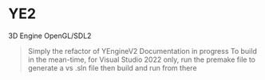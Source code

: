 # YE2

3D Engine OpenGL/SDL2

> Simply the refactor of YEngineV2
> Documentation in progress
> To build in the mean-time, for Visual Studio 2022 only, run the premake file to generate a vs .sln file then build and run from there
